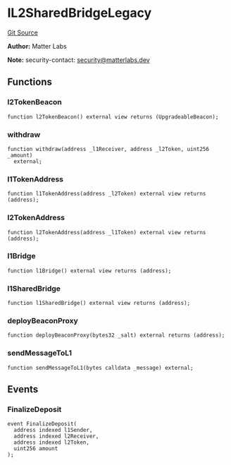 # IL2SharedBridgeLegacy
[Git Source](https://github.com/matter-labs/zksync-contracts/blob/c6e73735b89a4b474234f6471e326125c9069f15/contracts/system-contracts/interfaces/IL2SharedBridgeLegacy.sol)

**Author:**
Matter Labs

**Note:**
security-contact: security@matterlabs.dev


## Functions
### l2TokenBeacon


```solidity
function l2TokenBeacon() external view returns (UpgradeableBeacon);
```

### withdraw


```solidity
function withdraw(address _l1Receiver, address _l2Token, uint256 _amount)
  external;
```

### l1TokenAddress


```solidity
function l1TokenAddress(address _l2Token) external view returns (address);
```

### l2TokenAddress


```solidity
function l2TokenAddress(address _l1Token) external view returns (address);
```

### l1Bridge


```solidity
function l1Bridge() external view returns (address);
```

### l1SharedBridge


```solidity
function l1SharedBridge() external view returns (address);
```

### deployBeaconProxy


```solidity
function deployBeaconProxy(bytes32 _salt) external returns (address);
```

### sendMessageToL1


```solidity
function sendMessageToL1(bytes calldata _message) external;
```

## Events
### FinalizeDeposit

```solidity
event FinalizeDeposit(
  address indexed l1Sender,
  address indexed l2Receiver,
  address indexed l2Token,
  uint256 amount
);
```

